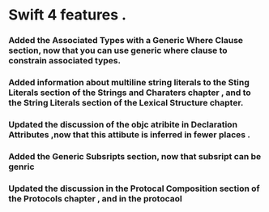 #  Swift 4 features .

###  Added the Associated Types with a Generic Where Clause section, now that you can use generic where clause to constrain associated types.
###  Added information about multiline string literals to the Sting Literals section of the  Strings and Charaters chapter , and to the String Literals section of the Lexical Structure chapter.
### Updated the discussion of the objc atribite in Declaration Attributes ,now that this attibute is inferred in fewer places .
### Added the Generic Subsripts section, now that subsript can be genric
### Updated the discussion in the Protocal Composition section of the Protocols chapter , and in the protocaol 








